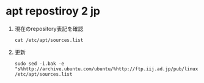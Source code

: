 apt repostiroy 2 jp
===

1. 現在のrepository表記を確認
	```
	cat /etc/apt/sources.list
	```
2. 更新
	```
	sudo sed -i.bak -e "s%http://archive.ubuntu.com/ubuntu/%http://ftp.iij.ad.jp/pub/linux/ubuntu/archive/%g" /etc/apt/sources.list
	```
